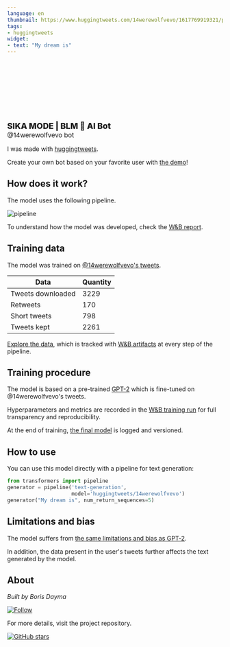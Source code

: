 ```yaml
---
language: en
thumbnail: https://www.huggingtweets.com/14werewolfvevo/1617769919321/predictions.png
tags:
- huggingtweets
widget:
- text: "My dream is"
---
```


<div>
<div style="width: 132px; height:132px; border-radius: 50%; background-size: cover; background-image: url('https://pbs.twimg.com/profile_images/1343113335882063873/mITxI5OI_400x400.jpg')">
</div>
<div style="margin-top: 8px; font-size: 19px; font-weight: 800">SIKA MODE | BLM 🤖 AI Bot </div>
<div style="font-size: 15px">@14werewolfvevo bot</div>
</div>

I was made with [huggingtweets](https://github.com/borisdayma/huggingtweets).

Create your own bot based on your favorite user with [the demo](https://colab.research.google.com/github/borisdayma/huggingtweets/blob/master/huggingtweets-demo.ipynb)!

## How does it work?

The model uses the following pipeline.

![pipeline](https://github.com/borisdayma/huggingtweets/blob/master/img/pipeline.png?raw=true)

To understand how the model was developed, check the [W&B report](https://wandb.ai/wandb/huggingtweets/reports/HuggingTweets-Train-a-Model-to-Generate-Tweets--VmlldzoxMTY5MjI).

## Training data

The model was trained on [@14werewolfvevo's tweets](https://twitter.com/14werewolfvevo).

| Data | Quantity |
| --- | --- |
| Tweets downloaded | 3229 |
| Retweets | 170 |
| Short tweets | 798 |
| Tweets kept | 2261 |

[Explore the data](https://wandb.ai/wandb/huggingtweets/runs/1ymsdw3a/artifacts), which is tracked with [W&B artifacts](https://docs.wandb.com/artifacts) at every step of the pipeline.

## Training procedure

The model is based on a pre-trained [GPT-2](https://huggingface.co/gpt2) which is fine-tuned on @14werewolfvevo's tweets.

Hyperparameters and metrics are recorded in the [W&B training run](https://wandb.ai/wandb/huggingtweets/runs/1iypm80s) for full transparency and reproducibility.

At the end of training, [the final model](https://wandb.ai/wandb/huggingtweets/runs/1iypm80s/artifacts) is logged and versioned.

## How to use

You can use this model directly with a pipeline for text generation:

```python
from transformers import pipeline
generator = pipeline('text-generation',
                     model='huggingtweets/14werewolfvevo')
generator("My dream is", num_return_sequences=5)
```

## Limitations and bias

The model suffers from [the same limitations and bias as GPT-2](https://huggingface.co/gpt2#limitations-and-bias).

In addition, the data present in the user's tweets further affects the text generated by the model.

## About

*Built by Boris Dayma*

[![Follow](https://img.shields.io/twitter/follow/borisdayma?style=social)](https://twitter.com/intent/follow?screen_name=borisdayma)

For more details, visit the project repository.

[![GitHub stars](https://img.shields.io/github/stars/borisdayma/huggingtweets?style=social)](https://github.com/borisdayma/huggingtweets)
